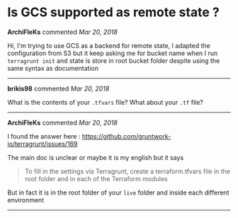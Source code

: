 # Is GCS supported as remote state ?

**ArchiFleKs** commented *Mar 20, 2018*

Hi, I'm trying to use GCS as a backend for remote state, I adapted the configuration from S3 but it keep asking me for bucket name when I run `terragrunt init` and state is store in root bucket folder despite using the same syntax as documentation
<br />
***


**brikis98** commented *Mar 20, 2018*

What is the contents of your `.tfvars` file? What about your `.tf` file?
***

**ArchiFleKs** commented *Mar 20, 2018*

I found the answer here : https://github.com/gruntwork-io/terragrunt/issues/169

The main doc is unclear or maybe it is my english but it says 
> To fill in the settings via Terragrunt, create a terraform.tfvars file in the root folder and in each of the Terraform modules

But in fact it is in the root folder of your `live` folder and inside each different environment
***

